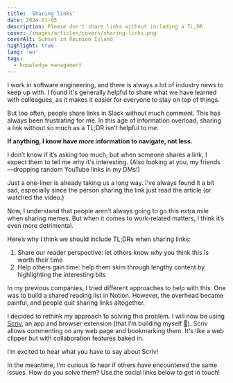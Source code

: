 ```yaml
---
title: 'Sharing links'
date: 2024-01-05
description: Please don't share links without including a TL;DR.
cover: /images/articles/covers/sharing-links.png
coverAlt: Sunset in Reunion Island
highlight: true
lang: 'en'
tags:
  - knowledge management
---
```


I work in software engineering, and there is always a lot of industry news to keep up with. I found it's generally helpful to share what we have learned with colleagues, as it makes it easier for everyone to stay on top of things.

But too often, people share links in Slack without much comment. This has always been frustrating for me. In this age of information overload, sharing a link without so much as a TL;DR isn't helpful to me.

**If anything, I know have _more_ information to navigate, not less.**

I don’t know if it’s asking too much, but when someone shares a link, I expect them to tell me why it's interesting. (Also looking at you, my friends—dropping random YouTube links in my DMs!)

Just a one-liner is already taking us a long way. I’ve always found it a bit sad, especially since the person sharing the link just read the article (or watched the video.)

Now, I understand that people aren’t always going to go this extra mile when sharing memes. But when it comes to work-related matters, I think it’s even more detrimental.

Here’s why I think we should include TL;DRs when sharing links:

1. Share our reader perspective: let others know _why_ you think this is worth their time
2. Help others gain time: help them skim through lengthy content by highlighting the interesting bits

In my previous companies, I tried different approaches to help with this. One was to build a shared reading list in Notion. However, the overhead became painful, and people quit sharing links altogether.

I decided to rethink my approach to solving this problem. I will now be using [Scriv](https://scriv.co?ref=laurentcazanove.com), an app and browser extension (that I’m building myself 🥳). Scriv allows commenting on any web page and bookmarking them. It's like a web clipper but with collaboration features baked in.

I’m excited to hear what you have to say about Scriv!

In the meantime, I'm curious to hear if others have encountered the same issues. How do you solve them? Use the social links below to get in touch!
